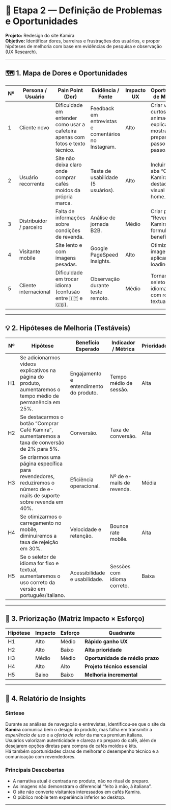 # 🧩 Etapa 2 — Definição de Problemas e Oportunidades  
**Projeto:** Redesign do site Kamira  
**Objetivo:** Identificar dores, barreiras e frustrações dos usuários, e propor hipóteses de melhoria com base em evidências de pesquisa e observação (UX Research).

---

## 🗺️ 1. Mapa de Dores e Oportunidades

| Nº | Persona / Usuário | Pain Point (Dor) | Evidência / Fonte | Impacto UX | Oportunidade de Melhoria |
|----|-------------------|------------------|------------------|-------------|---------------------------|
| 1 | Cliente novo | Dificuldade em entender como usar a cafeteira apenas com fotos e texto técnico. | Feedback em entrevistas e comentários no Instagram. | Alto | Criar vídeos curtos e animações explicativas mostrando o preparo passo a passo. |
| 2 | Usuário recorrente | Site não deixa claro onde comprar cafés moídos da própria marca. | Teste de usabilidade (5 usuários). | Alto | Incluir uma aba “Cafés Kamira” com destaque visual na home. |
| 3 | Distribuidor / parceiro | Falta de informações sobre condições de revenda. | Análise de jornada B2B. | Médio | Criar página “Revenda Kamira” com formulário e benefícios. |
| 4 | Visitante mobile | Site lento e com imagens pesadas. | Google PageSpeed Insights. | Alto | Otimizar imagens e aplicar lazy loading. |
| 5 | Cliente internacional | Dificuldade em trocar idioma (confusão entre 🇮🇹 e 🇬🇧). | Observação durante teste remoto. | Médio | Tornar o seletor de idiomas fixo e com rótulo textual. |

---

## 💡 2. Hipóteses de Melhoria (Testáveis)

| Nº | Hipótese | Benefício Esperado | Indicador / Métrica | Prioridade |
|----|-----------|-------------------|----------------------|-------------|
| H1 | Se adicionarmos vídeos explicativos na página do produto, aumentaremos o tempo médio de permanência em 25%. | Engajamento e entendimento do produto. | Tempo médio de sessão. | Alta |
| H2 | Se destacarmos o botão “Comprar Café Kamira”, aumentaremos a taxa de conversão de 2% para 5%. | Conversão. | Taxa de conversão. | Alta |
| H3 | Se criarmos uma página específica para revendedores, reduziremos o número de e-mails de suporte sobre revenda em 40%. | Eficiência operacional. | Nº de e-mails de revenda. | Média |
| H4 | Se otimizarmos o carregamento no mobile, diminuiremos a taxa de rejeição em 30%. | Velocidade e retenção. | Bounce rate mobile. | Alta |
| H5 | Se o seletor de idioma for fixo e textual, aumentaremos o uso correto da versão em português/italiano. | Acessibilidade e usabilidade. | Sessões com idioma correto. | Baixa |

---

## 🧭 3. Priorização (Matriz Impacto × Esforço)

| Hipótese | Impacto | Esforço | Quadrante |
|-----------|----------|----------|------------|
| H1 | Alto | Médio | **Rápido ganho UX** |
| H2 | Alto | Baixo | **Alta prioridade** |
| H3 | Médio | Médio | **Oportunidade de médio prazo** |
| H4 | Alto | Alto | **Projeto técnico essencial** |
| H5 | Baixo | Baixo | **Melhoria incremental** |

---

## 📝 4. Relatório de Insights

### Síntese
Durante as análises de navegação e entrevistas, identificou-se que o site da **Kamira** comunica bem o design do produto, mas falha em transmitir a *experiência de uso* e a *oferta de valor* da marca premium italiana.  
Usuários valorizam autenticidade e clareza no preparo do café, além de desejarem opções diretas para compra de cafés moídos e kits.  
Há também oportunidades claras de melhorar o desempenho técnico e a comunicação com revendedores.

### Principais Descobertas
- A narrativa atual é centrada no produto, não no ritual de preparo.  
- As imagens não demonstram o diferencial “feito à mão, à italiana”.  
- O site não converte visitantes interessados em cafés Kamira.  
- O público mobile tem experiência inferior ao desktop.

---


